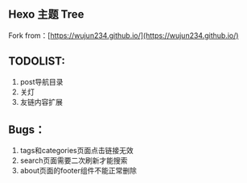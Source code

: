 ## Hexo 主题 Tree


Fork from：[https://wujun234.github.io/](https://wujun234.github.io/)


## TODOLIST:

1. post导航目录
2. 关灯
3. 友链内容扩展


## Bugs：

1. tags和categories页面点击链接无效
2. search页面需要二次刷新才能搜索
3. about页面的footer组件不能正常删除
